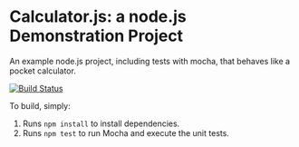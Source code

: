 Calculator.js: a node.js Demonstration Project
==============================================
An example node.js project, including tests with mocha, that behaves like
a pocket calculator.

[![Build Status](https://dev.azure.com/cocoixoaidevops/Integrating%20External%20Source%20Control%20with%20Azure%20Pipelines/_apis/build/status/escape20.calculator?branchName=master)](https://dev.azure.com/cocoixoaidevops/Integrating%20External%20Source%20Control%20with%20Azure%20Pipelines/_build/latest?definitionId=8&branchName=master)

To build, simply:

1. Runs `npm install` to install dependencies.
2. Runs `npm test` to run Mocha and execute the unit tests.

